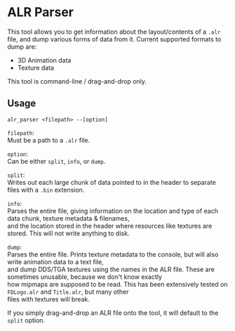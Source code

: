 # ALR Parser

This tool allows you to get information about the layout/contents of a `.alr` file, and dump various forms of data from it.
Current supported formats to dump are:
  - 3D Animation data
  - Texture data

This tool is command-line / drag-and-drop only.    

## Usage

`alr_parser <filepath> --[option]`    

  `filepath`:    
      Must be a path to a `.alr` file.
  
  `option`:    
      Can be either `split`, `info`, or `dump`.
  
   `split`:     
      Writes out each large chunk of data pointed to in the header to separate files with a `.bin` extension.
    
   `info`:     
      Parses the entire file, giving information on the location and type of each data chunk, texture metadata & filenames,    
      and the location stored in the header where resources like textures are stored. This will not write anything to disk.
   
   `dump`:          
      Parses the entire file. Prints texture metadata to the console, but will also write animation data to a text file,      
      and dump DDS/TGA textures using the names in the ALR file. These are sometimes unusable, because we don't know exactly      
	  how mipmaps are supposed to be read. This has been extensively tested on `FDLogo.alr` and `Title.alr`, but many other     
	  files with textures will break.
      
If you simply drag-and-drop an ALR file onto the tool, it will default to the `split` option.
